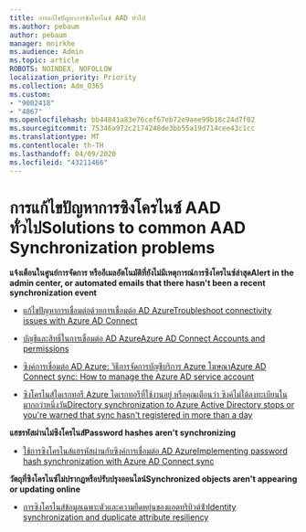 ```yaml
---
title: การแก้ไขปัญหาการซิงโครไนซ์ AAD ทั่วไป
ms.author: pebaum
author: pebaum
manager: mnirkhe
ms.audience: Admin
ms.topic: article
ROBOTS: NOINDEX, NOFOLLOW
localization_priority: Priority
ms.collection: Adm_O365
ms.custom:
- "9002418"
- "4867"
ms.openlocfilehash: bb44841a83e76cef67eb72e9aee99b18c24d7f02
ms.sourcegitcommit: 75346a972c2174248de3bb55a19d714cee43c1cc
ms.translationtype: MT
ms.contentlocale: th-TH
ms.lasthandoff: 04/09/2020
ms.locfileid: "43211466"
---
```

# <a name="solutions-to-common-aad-synchronization-problems"></a><span data-ttu-id="fbba3-102">การแก้ไขปัญหาการซิงโครไนซ์ AAD ทั่วไป</span><span class="sxs-lookup"><span data-stu-id="fbba3-102">Solutions to common AAD Synchronization problems</span></span>

<span data-ttu-id="fbba3-103">**แจ้งเตือนในศูนย์การจัดการ หรืออีเมลอัตโนมัติที่ยังไม่มีเหตุการณ์การซิงโครไนซ์ล่าสุด**</span><span class="sxs-lookup"><span data-stu-id="fbba3-103">**Alert in the admin center, or automated emails that there hasn't been a recent synchronization event**</span></span>

- [<span data-ttu-id="fbba3-104">แก้ไขปัญหาการเชื่อมต่อด้วยการเชื่อมต่อ AD Azure</span><span class="sxs-lookup"><span data-stu-id="fbba3-104">Troubleshoot connectivity issues with Azure AD Connect</span></span>](https://docs.microsoft.com/azure/active-directory/hybrid/tshoot-connect-connectivity)

- [<span data-ttu-id="fbba3-105">บัญชีและสิทธิ์ในการเชื่อมต่อ AD Azure</span><span class="sxs-lookup"><span data-stu-id="fbba3-105">Azure AD Connect Accounts and permissions</span></span>](https://go.microsoft.com/fwlink/p/?LinkId=820598)

- [<span data-ttu-id="fbba3-106">ซิงค์การเชื่อมต่อ AD Azure: วิธีการจัดการบัญชีบริการ Azure โฆษณา</span><span class="sxs-lookup"><span data-stu-id="fbba3-106">Azure AD Connect sync: How to manage the Azure AD service account</span></span>](https://docs.microsoft.com/azure/active-directory/hybrid/how-to-connect-azureadaccount)

- [<span data-ttu-id="fbba3-107">ซิงโครไนส์ไดเรกทอรี Azure ไดเรกทอรีที่ใช้งานอยู่ หรือคุณเตือนว่า ซิงค์ไม่ได้ลงทะเบียนในมากกว่าหนึ่งวัน</span><span class="sxs-lookup"><span data-stu-id="fbba3-107">Directory synchronization to Azure Active Directory stops or you're warned that sync hasn't registered in more than a day</span></span>](https://support.microsoft.com/help/2882421/directory-synchronization-to-azure-active-directory-stops-or-you-re-warned-that-sync-hasn-t-registered-in-more-than-a-day)
 
<span data-ttu-id="fbba3-108">**แฮชรหัสผ่านไม่ซิงโครไนส์**</span><span class="sxs-lookup"><span data-stu-id="fbba3-108">**Password hashes aren't synchronizing**</span></span>

- [<span data-ttu-id="fbba3-109">ใช้การซิงโครไนส์แฮรหัสผ่านกับซิงค์การเชื่อมต่อ AD Azure</span><span class="sxs-lookup"><span data-stu-id="fbba3-109">Implementing password hash synchronization with Azure AD Connect sync</span></span>](https://docs.microsoft.com/azure/active-directory/hybrid/how-to-connect-password-hash-synchronization)

<span data-ttu-id="fbba3-110">**วัตถุที่ซิงโครไนซ์ไม่ปรากฏหรือปรับปรุงออนไลน์**</span><span class="sxs-lookup"><span data-stu-id="fbba3-110">**Synchronized objects aren't appearing or updating online**</span></span>

- [<span data-ttu-id="fbba3-111">การซิงโครไนส์ข้อมูลเฉพาะตัวและความยืดหยุ่นของแอตทริบิวต์ซ้ํา</span><span class="sxs-lookup"><span data-stu-id="fbba3-111">Identity synchronization and duplicate attribute resiliency</span></span>](https://docs.microsoft.com/azure/active-directory/hybrid/how-to-connect-syncservice-duplicate-attribute-resiliency)
